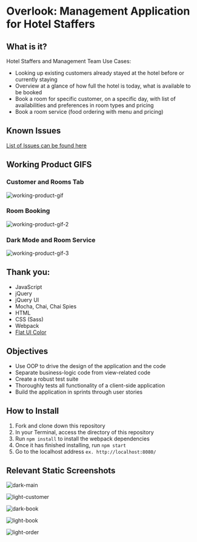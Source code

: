 # Overlook: Management Application for Hotel Staffers

## What is it?

Hotel Staffers and Management Team Use Cases:

- Looking up existing customers already stayed at the hotel before or currently staying
- Overview at a glance of how full the hotel is today, what is available to be booked
- Book a room for specific customer, on a specific day, with list of availabilities and preferences in room types and pricing
- Book a room service (food ordering with menu and pricing)

## Known Issues

[List of Issues can be found here](https://github.com/peeratmac/overlook/issues)

## Working Product GIFS

### Customer and Rooms Tab

![working-product-gif](screenshots/working-product-1.gif)

### Room Booking

![working-product-gif-2](screenshots/working-product-2.gif)

### Dark Mode and Room Service

![working-product-gif-3](screenshots/working-product-3.gif)

## Thank you:

- JavaScript
- jQuery
- jQuery UI
- Mocha, Chai, Chai Spies
- HTML
- CSS (Sass)
- Webpack
- [Flat UI Color](https://flatuicolors.com/)

## Objectives

- Use OOP to drive the design of the application and the code
- Separate business-logic code from view-related code
- Create a robust test suite
- Thoroughly tests all functionality of a client-side application
- Build the application in sprints through user stories

## How to Install

1. Fork and clone down this repository
2. In your Terminal, access the directory of this repository
3. Run `npm install` to install the webpack dependencies
4. Once it has finished installing, run `npm start`
5. Go to the localhost address `ex. http://localhost:8080/`

## Relevant Static Screenshots

![dark-main](screenshots/dark-main-1.png)

![light-customer](screenshots/light-customer-1.png)

![dark-book](screenshots/dark-book-1.png)

![light-book](screenshots/light-book-1.png)

![light-order](screenshots/light-order-1.png)
